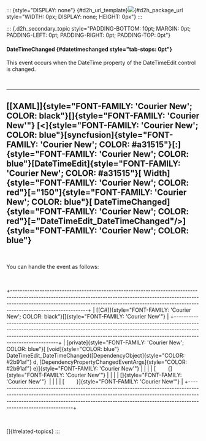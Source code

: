 ::: {style="DISPLAY: none"}
[](ms-xhelp:///?Id=d2h_url_template){#d2h_url_template}![](!package_url!){#d2h_package_url style="WIDTH: 0px; DISPLAY: none; HEIGHT: 0px"}
:::

::: {.d2h_secondary_topic style="PADDING-BOTTOM: 10pt; MARGIN: 0pt; PADDING-LEFT: 0pt; PADDING-RIGHT: 0pt; PADDING-TOP: 0pt"}
#### DateTimeChanged {#datetimechanged style="tab-stops: 0pt"}

This event occurs when the DateTime property of the DateTimeEdit control is changed.

 

  -------------------------------------------------------------------------------------------------------------------------------------------------------------------------------------------------------------------------------------------------------------------------------------------------------------------------------------------------------------------------------------------------------------------------------------------------------------------------------------------------------------------------
  [\[XAML\]]{style="FONT-FAMILY: 'Courier New'; COLOR: black"}[]{style="FONT-FAMILY: 'Courier New'"}
  [\<]{style="FONT-FAMILY: 'Courier New'; COLOR: blue"}[syncfusion]{style="FONT-FAMILY: 'Courier New'; COLOR: #a31515"}[:]{style="FONT-FAMILY: 'Courier New'; COLOR: blue"}[DateTimeEdit]{style="FONT-FAMILY: 'Courier New'; COLOR: #a31515"}[ Width]{style="FONT-FAMILY: 'Courier New'; COLOR: red"}[=\"150\"]{style="FONT-FAMILY: 'Courier New'; COLOR: blue"}[ DateTimeChanged]{style="FONT-FAMILY: 'Courier New'; COLOR: red"}[=\"DateTimeEdit_DateTimeChanged\"/\>]{style="FONT-FAMILY: 'Courier New'; COLOR: blue"}
  -------------------------------------------------------------------------------------------------------------------------------------------------------------------------------------------------------------------------------------------------------------------------------------------------------------------------------------------------------------------------------------------------------------------------------------------------------------------------------------------------------------------------

 

You can handle the event as follows:

 

+-------------------------------------------------------------------------------------------------------------------------------------------------------------------------------------------------------------------------------------------------------------------------+
| [\[C#\]]{style="FONT-FAMILY: 'Courier New'; COLOR: black"}[]{style="FONT-FAMILY: 'Courier New'"}                                                                                                                                                                        |
+-------------------------------------------------------------------------------------------------------------------------------------------------------------------------------------------------------------------------------------------------------------------------+
| [private]{style="FONT-FAMILY: 'Courier New'; COLOR: blue"}[ [void]{style="COLOR: blue"} DateTimeEdit_DateTimeChanged([DependencyObject]{style="COLOR: #2b91af"} d, [DependencyPropertyChangedEventArgs]{style="COLOR: #2b91af"} e)]{style="FONT-FAMILY: 'Courier New'"} |
|                                                                                                                                                                                                                                                                         |
| [        {]{style="FONT-FAMILY: 'Courier New'"}                                                                                                                                                                                                                         |
|                                                                                                                                                                                                                                                                         |
| []{style="FONT-FAMILY: 'Courier New'"}                                                                                                                                                                                                                                  |
|                                                                                                                                                                                                                                                                         |
| [        }]{style="FONT-FAMILY: 'Courier New'"}                                                                                                                                                                                                                         |
+-------------------------------------------------------------------------------------------------------------------------------------------------------------------------------------------------------------------------------------------------------------------------+

 

[]{#related-topics}
:::

